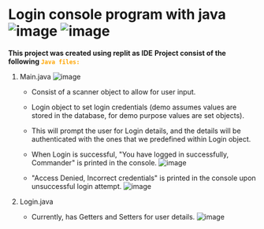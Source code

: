 # Login console program with java ![image](https://github.com/Lefatso/Login-with-Java/assets/106061860/f8108a53-a180-4adf-9d0a-9dca9c5197f8) ![image](https://github.com/Lefatso/Login-with-Java/assets/106061860/2811aed5-5634-4037-ac3f-5cf026271e48)
**This project was created using replit as IDE**
**Project consist of the following <strong> <code style="color : orange">Java files:</code></strong>** 
1. Main.java
   ![image](https://github.com/Lefatso/Login-with-Java/assets/106061860/29cc718f-4dae-45e5-8480-850caf326b88)

   - Consist of a scanner object to allow for user input.
   - Login object to set login credentials (demo assumes values are stored in the database, for demo purpose values are set objects).
   - This will prompt the user for Login details, and the details will be authenticated with the ones that we predefined within Login object.
   - When Login is successful, "You have logged in successfully, Commander" is printed in the console.
     ![image](https://github.com/Lefatso/Login-with-Java/assets/106061860/b32ca24b-1a5b-43a0-aef9-74920f5f93ed)

   - "Access Denied, Incorrect credentials" is printed in the console upon unsuccessful login attempt.
     ![image](https://github.com/Lefatso/Login-with-Java/assets/106061860/24b58f75-bfe7-4a25-bb18-e6d3a08ddceb)

     
3. Login.java
   - Currently, has Getters and Setters for user details.
   ![image](https://github.com/Lefatso/Login-with-Java/assets/106061860/a4ca6477-f859-4258-ab7a-82a567b332f1)



